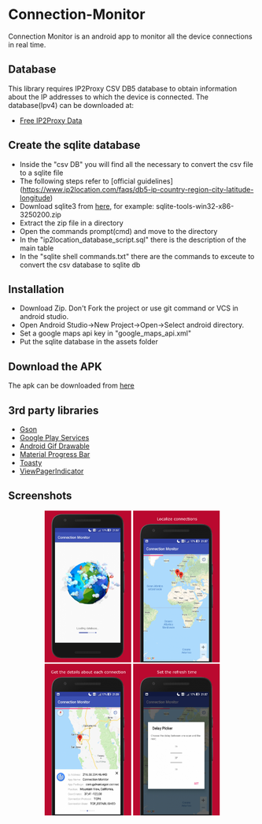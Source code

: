 # Connection-Monitor

Connection Monitor is an android app to monitor all the device connections in real time. 

Database
---------
This library requires IP2Proxy CSV DB5 database to obtain information about the IP addresses to which the device is connected. 
The database(Ipv4) can be downloaded at: 
- [Free IP2Proxy Data](http://lite.ip2location.com/database/ip-country-region-city-latitude-longitude)

Create the sqlite database
--------------------------
- Inside the "csv DB" you will find all the necessary to convert the csv file to a sqlite file 
- The following steps refer to [official guidelines] (https://www.ip2location.com/faqs/db5-ip-country-region-city-latitude-longitude) 
- Download sqlite3 from [here](https://www.sqlite.org/index.html), for example: sqlite-tools-win32-x86-3250200.zip
- Extract the zip file in a directory
- Open the commands prompt(cmd) and move to the directory 
- In the "ip2location_database_script.sql" there is the description of the main table
- In the "sqlite shell commands.txt" there are the commands to exceute to convert the csv database to sqlite db 

Installation 
------------
- Download Zip. Don't Fork the project or use git command or VCS in android studio.
- Open Android Studio->New Project->Open->Select android directory.
- Set a google maps api key in "google_maps_api.xml"
- Put the sqlite database in the assets folder  

Download the APK 
----------------
The apk can be downloaded from [here](https://github.com/EgonGalvani/Connection-Monitor/blob/master/app-debug.apk) 

3rd party libraries 
-------------------
- [Gson](https://github.com/google/gson) 
- [Google Play Services](https://developers.google.com/android/guides/overview)
- [Android Gif Drawable](https://github.com/koral--/android-gif-drawable) 
- [Material Progress Bar](https://github.com/DreaminginCodeZH/MaterialProgressBar) 
- [Toasty](https://github.com/GrenderG/Toasty) 
- [ViewPagerIndicator](https://github.com/JakeWharton/ViewPagerIndicator) 

Screenshots 
----------- 
<p align="center">
 <img src="screen/Nexus 5x-Screenshot1.png" width="176" height="308" />
 <img src="screen/Nexus 5x-Screenshot2.png" width="176" height="308" />
 <img src="screen/Nexus 5x-Screenshot3.png" width="176" height="308" />
 <img src="screen/Nexus 5x-Screenshot4.png" width="176" height="308" />
</p>
